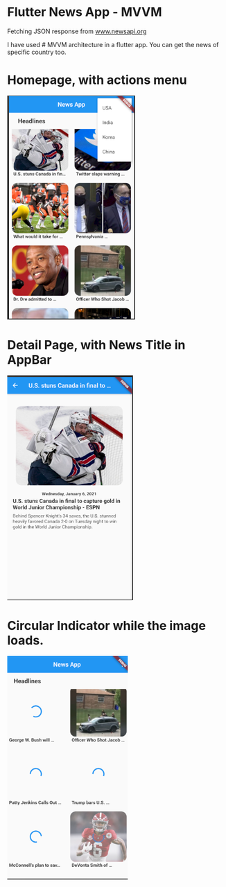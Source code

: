 # Flutter News App - MVVM

Fetching JSON response from www.newsapi.org

I have used # MVVM architecture in a flutter app. 
You can get the news of specific country too. 

# Homepage, with actions menu
![](images/1.png)

# Detail Page, with News Title in AppBar
![](images/2.png)

# Circular Indicator while the image loads. 
![](images/3.png)
